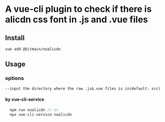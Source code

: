 # A vue-cli plugin to check if there is alicdn css font in .js and .vue files

## Install

```vue add @bitmain/noalicdn```

## Usage

### options

```
--input the directory where the raw .js&.vue files is in(default: src)

```
#### by vue-cli-service
```javascript
  npm run noalicdn // or
  npx vue-cli-service noalicdn
```
